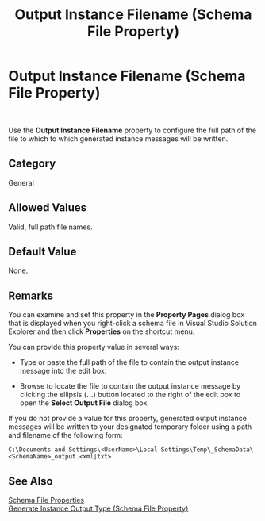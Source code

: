 ﻿---
title: Output Instance Filename (Schema File Property)
TOCTitle: Output Instance Filename (Schema File Property)
ms:assetid: 17a77178-8e84-41bd-a2a2-6ee5d8f0e409
ms:mtpsurl: https://msdn.microsoft.com/en-us/library/Aa558782(v=BTS.80)
ms:contentKeyID: 51526449
ms.date: 08/30/2017
mtps_version: v=BTS.80
---

# Output Instance Filename (Schema File Property)

 

Use the **Output Instance Filename** property to configure the full path of the file to which to which generated instance messages will be written.

## Category

General

## Allowed Values

Valid, full path file names.

## Default Value

None.

## Remarks

You can examine and set this property in the **Property Pages** dialog box that is displayed when you right-click a schema file in Visual Studio Solution Explorer and then click **Properties** on the shortcut menu.

You can provide this property value in several ways:

  - Type or paste the full path of the file to contain the output instance message into the edit box.

  - Browse to locate the file to contain the output instance message by clicking the ellipsis (**...**) button located to the right of the edit box to open the **Select Output File** dialog box.

If you do not provide a value for this property, generated output instance messages will be written to your designated temporary folder using a path and filename of the following form:

``` 
C:\Documents and Settings\<UserName>\Local Settings\Temp\_SchemaData\<SchemaName>_output.<xml|txt>  
```

## See Also

[Schema File Properties](schema-file-properties.md)  
[Generate Instance Output Type (Schema File Property)](generate-instance-output-type-schema-file-property.md)

